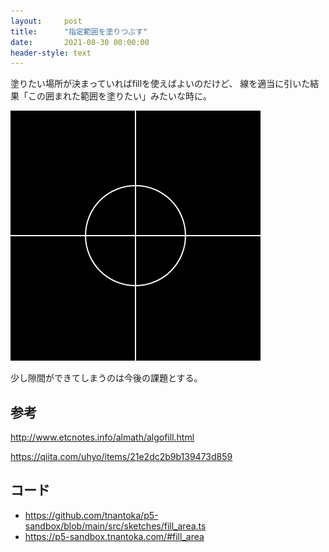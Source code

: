 ```yaml
---
layout:     post
title:      "指定範囲を塗りつぶす"
date:       2021-08-30 00:00:00
header-style: text
---
```

塗りたい場所が決まっていればfillを使えばよいのだけど、
線を適当に引いた結果「この囲まれた範囲を塗りたい」みたいな時に。

![](/img/in-post/20210830231830.gif)

少し隙間ができてしまうのは今後の課題とする。

## 参考

<http://www.etcnotes.info/almath/algofill.html>

<https://qiita.com/uhyo/items/21e2dc2b9b139473d859>

## コード

- <https://github.com/tnantoka/p5-sandbox/blob/main/src/sketches/fill_area.ts>
- <https://p5-sandbox.tnantoka.com/#fill_area>
